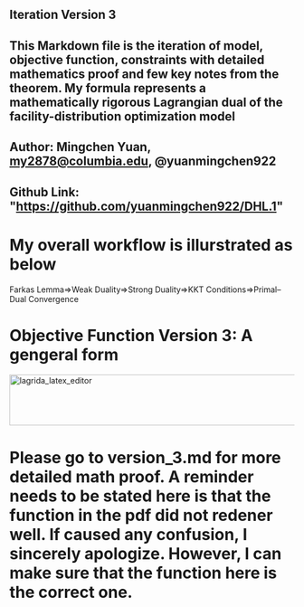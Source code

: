 ## Iteration Version 3

## This Markdown file is the iteration of model, objective function, constraints with detailed mathematics proof and few key notes from the theorem. My formula represents a mathematically rigorous Lagrangian dual of the facility-distribution optimization model

## Author: Mingchen Yuan, my2878@columbia.edu, @yuanmingchen922
## Github Link: "https://github.com/yuanmingchen922/DHL.1"


# My overall workflow is illurstrated as below 
Farkas Lemma⇒Weak Duality⇒Strong Duality⇒KKT Conditions⇒Primal–Dual Convergence

# Objective Function Version 3: A gengeral form 
<img width="1866" height="90" alt="lagrida_latex_editor" src="https://github.com/user-attachments/assets/b8beb32c-7b73-4bc2-9211-48abe25ad0d9" />



# Please go to version_3.md for more detailed math proof. A reminder needs to be stated here is that the function in the pdf did not redener well. If caused any confusion, I sincerely apologize. However, I can make sure that the function here is the correct one.
